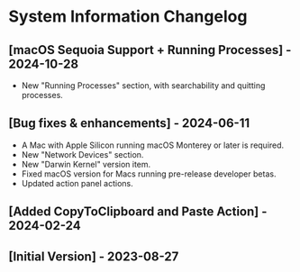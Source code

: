 # System Information Changelog

## [macOS Sequoia Support + Running Processes] - 2024-10-28

- New "Running Processes" section, with searchability and quitting processes.

## [Bug fixes & enhancements] - 2024-06-11

- A Mac with Apple Silicon running macOS Monterey or later is required.
- New "Network Devices" section.
- New "Darwin Kernel" version item.
- Fixed macOS version for Macs running pre-release developer betas.
- Updated action panel actions.

## [Added CopyToClipboard and Paste Action] - 2024-02-24

## [Initial Version] - 2023-08-27
